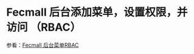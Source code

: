 Fecmall 后台添加菜单，设置权限，并访问 （RBAC）
==========================

参看：[Fecmall 后台菜单RBAC](fecmall_admin_rbac.md)